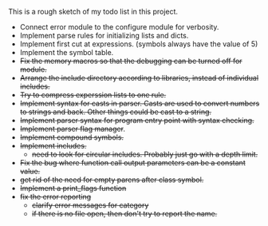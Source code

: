 This is a rough sketch of my todo list in this project.

* Connect error module to the configure module for verbosity.
* Implement parse rules for initializing lists and dicts.
* Implement first cut at expressions. (symbols always have the value of 5)
* Implement the symbol table.
* ~~Fix the memory macros so that the debugging can be turned off for module.~~
* ~~Arrange the include directory according to libraries, instead of individual includes.~~
* ~~Try to compress experssion lists to one rule.~~
* ~~Implement syntax for casts in parser. Casts are used to convert numbers to strings and back. Other things could be cast to a string.~~
* ~~Implement parser syntax for program entry point with syntax checking.~~
* ~~Implement parser flag manager~~.
* ~~Implement compound symbols.~~
* ~~Implement includes.~~
  * ~~need to look for circular includes. Probably just go with a depth limit.~~
* ~~Fix the bug where function call output parameters can be a constant value.~~
* ~~get rid of the need for empty parens after class symbol.~~
* ~~Implement a print_flags function~~
* ~~fix the error reporting~~
  * ~~clarify error messages for category~~
  * ~~if there is no file open, then don't try to report the name.~~